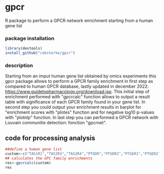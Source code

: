# gpcr
R package to perform a GPCR network enrichment starting from a human gene list


### package installation
```r
library(devtools)
install_github("cdesterke/gpcr")
```

### description

Starting from an imput human gene list obtained by omics experiments this gpcr package allows to perform a GPCR family enrichment in first step as compared to human GPCR database, lastly updated in december 2022: https://www.guidetopharmacology.org/download.jsp. This initial step of enrichment performed with "gpcrcalc" function allows to output a result table with significance of each GPCR family found in your gene list. In second step you could output your enrichment results in barplot for "enrichment scores with "plotes" function and for negative log10 p-values with "plotnlp" function. In last step you can performed a GPCR network with Louvain communitie detection: fonction "gpcrnet".

## code for processing analysis

```r
##define a human gene list
custom<-c("TAS1R1","TAS2R3","TAS2R4","PTGDR","PTGDR2","PTGER1","PTGER2","P2RY4","P2RY6","P2RY11","P2RY12","P2RY13","P2RY14","CXCR4","CXCR6","CXCL11","CXCR2","OPN1LW","OPN1MW","OPN1SW","RHO","OPN3","OPN4","OPN5")
## calculates the GPC family enrichments
res<-gpcrcalc(custom)
res
```

